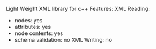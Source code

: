 Light Weight XML library for c++
Features:
XML Reading:
- nodes: yes
- attributes: yes
- node contents: yes
- schema validation: no
XML Writing: no
